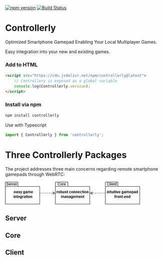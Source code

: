 
[![npm version](https://badge.fury.io/js/controllerly.svg)](https://badge.fury.io/js/controllerly)
[![Build Status](https://travis-ci.org/marcoklein/controllerly.svg?branch=master)](https://travis-ci.org/marcoklein/controllerly)

# Controllerly
Optimized Smartphone Gamepad Enabling Your Local Multiplayer Games.

Easy integration into your new and existing games.

### Add to HTML
```HTML
<script src="https://cdn.jsdelivr.net/npm/controllerly@latest">
    // Controllery is exposed as a global variable
    console.log(Controllerly.version);
</script>
```

### Install via npm
```bash
npm install controllerly
```
Use with Typescript
```typescript
import { Controllerly } from 'controllerly';
```



# Three Controllerly Packages
The project addresses three main concerns regarding remote smartphone gamepads through WebRTC:

![Controllerly Packages](./docs/controllerly-packages.png)

## Server
## Core
## Client
